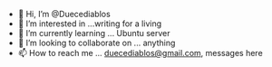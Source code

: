 - 👋 Hi, I’m @Duecediablos
- 👀 I’m interested in ...writing for a living
- 🌱 I’m currently learning ... Ubuntu server
- 💞️ I’m looking to collaborate on ... anything
- 📫 How to reach me ... duecediablos@gmail.com, messages here

<!---
Duecediablos/Duecediablos is a ✨ special ✨ repository because its `README.md` (this file) appears on your GitHub profile.
You can click the Preview link to take a look at your changes.
--->

